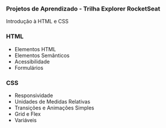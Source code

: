 ### Projetos de Aprendizado - Trilha Explorer RocketSeat

Introdução à HTML e CSS

### HTML
- Elementos HTML
- Elementos Semânticos
- Acessibilidade
- Formulários

### CSS
- Responsividade
- Unidades de Medidas Relativas
- Transições e Animações Simples
- Grid e Flex
- Variáveis
